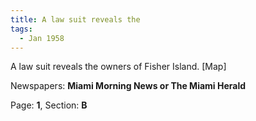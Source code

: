 ```yaml
---  
title: A law suit reveals the  
tags:  
  - Jan 1958  
---  
```

  
A law suit reveals the owners of Fisher Island. [Map]  
  
Newspapers: **Miami Morning News or The Miami Herald**  
  
Page: **1**, Section: **B** 
